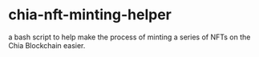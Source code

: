 # chia-nft-minting-helper
a bash script to help make the process of minting a series of NFTs on the Chia Blockchain easier.
